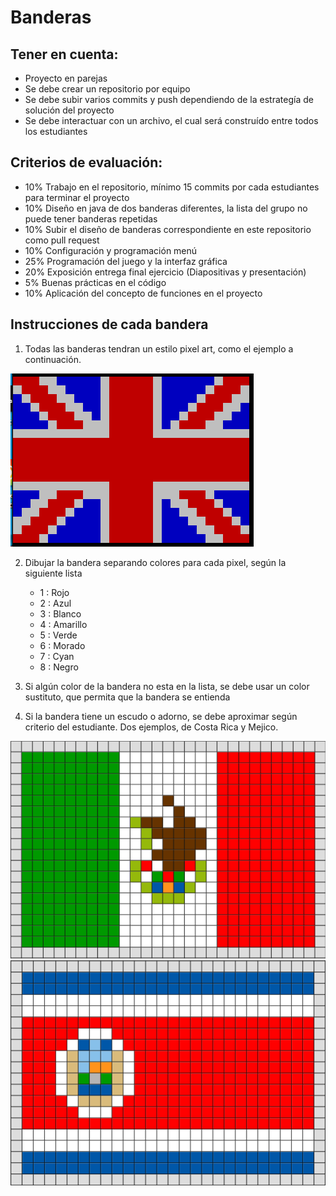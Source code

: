 # Banderas

## Tener en cuenta:

- Proyecto en parejas
- Se debe crear un repositorio por equipo
- Se debe subir varios commits y push dependiendo de la estrategía de solución del proyecto
- Se debe interactuar con un archivo, el cual será construído entre todos los estudiantes

## Criterios de evaluación:

- 10% Trabajo en el repositorio, mínimo 15 commits por cada estudiantes para terminar el proyecto
- 10% Diseño en java de dos banderas diferentes, la lista del grupo no puede tener banderas repetidas
- 10% Subir el diseño de banderas correspondiente en este repositorio como pull request
- 10% Configuración y programación menú
- 25% Programación del juego y la interfaz gráfica
- 20% Exposición entrega final ejercicio (Diapositivas y presentación)
- 5% Buenas prácticas en el código
- 10% Aplicación del concepto de funciones en el proyecto

## Instrucciones de cada bandera

1. Todas las banderas tendran un estilo pixel art, como el ejemplo a continuación.

![Bandera Gran Bretaña](recursos/bandera_ejemplo.png) 

2. Dibujar la bandera separando colores para cada pixel, según la siguiente lista

	- 1 : Rojo
	- 2 : Azul
	- 3 : Blanco
	- 4 : Amarillo
	- 5 : Verde
	- 6 : Morado
	- 7 : Cyan
	- 8 : Negro

3. Si algún color de la bandera no esta en la lista, se debe usar un color sustituto, que permita que la bandera se entienda

4. Si la bandera tiene un escudo o adorno, se debe aproximar según criterio del estudiante. Dos ejemplos, de Costa Rica y Mejico.

![Bandera Mejico](recursos/mejico.png)
![Bandera Costa Rica](recursos/costa_rica.png)

